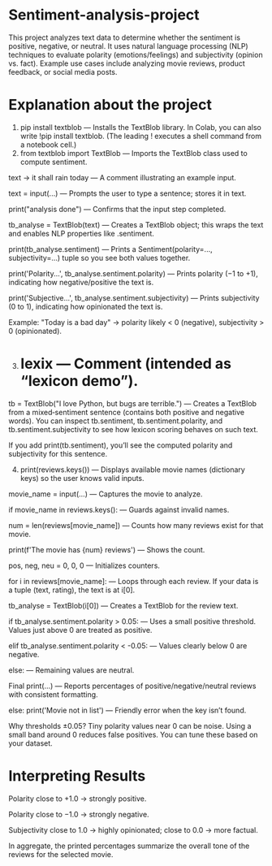 # Sentiment-analysis-project
This project analyzes text data to determine whether the sentiment is positive, negative, or neutral. It uses natural language processing (NLP) techniques to evaluate polarity (emotions/feelings) and subjectivity (opinion vs. fact). Example use cases include analyzing movie reviews, product feedback, or social media posts.

# Explanation about the project
1) pip install textblob — Installs the TextBlob library. In Colab, you can also write !pip install textblob. (The leading ! executes a shell command from a notebook cell.)
2) from textblob import TextBlob — Imports the TextBlob class used to compute sentiment.

 text -> it shall rain today — A comment illustrating an example input.

text = input(...) — Prompts the user to type a sentence; stores it in text.

print("analysis done") — Confirms that the input step completed.

tb_analyse = TextBlob(text) — Creates a TextBlob object; this wraps the text and enables NLP properties like .sentiment.

print(tb_analyse.sentiment) — Prints a Sentiment(polarity=..., subjectivity=...) tuple so you see both values together.

print('Polarity...', tb_analyse.sentiment.polarity) — Prints polarity (−1 to +1), indicating how negative/positive the text is.

print('Subjective...', tb_analyse.sentiment.subjectivity) — Prints subjectivity (0 to 1), indicating how opinionated the text is.

Example: "Today is a bad day" → polarity likely < 0 (negative), subjectivity > 0 (opinionated).

3) # lexix — Comment (intended as “lexicon demo”).

tb = TextBlob("I love Python, but bugs are terrible.") — Creates a TextBlob from a mixed‑sentiment sentence (contains both positive and negative words). You can inspect tb.sentiment, tb.sentiment.polarity, and tb.sentiment.subjectivity to see how lexicon scoring behaves on such text.

If you add print(tb.sentiment), you’ll see the computed polarity and subjectivity for this sentence.

4) print(reviews.keys()) — Displays available movie names (dictionary keys) so the user knows valid inputs.

movie_name = input(...) — Captures the movie to analyze.

if movie_name in reviews.keys(): — Guards against invalid names.

num = len(reviews[movie_name]) — Counts how many reviews exist for that movie.

print(f'The movie has {num} reviews') — Shows the count.

pos, neg, neu = 0, 0, 0 — Initializes counters.

for i in reviews[movie_name]: — Loops through each review. If your data is a tuple (text, rating), the text is at i[0].

tb_analyse = TextBlob(i[0]) — Creates a TextBlob for the review text.

if tb_analyse.sentiment.polarity > 0.05: — Uses a small positive threshold. Values just above 0 are treated as positive.

elif tb_analyse.sentiment.polarity < -0.05: — Values clearly below 0 are negative.

else: — Remaining values are neutral.

Final print(...) — Reports percentages of positive/negative/neutral reviews with consistent formatting.

else: print('Movie not in list') — Friendly error when the key isn’t found.

Why thresholds ±0.05? Tiny polarity values near 0 can be noise. Using a small band around 0 reduces false positives. You can tune these based on your dataset.

# Interpreting Results

Polarity close to +1.0 → strongly positive.

Polarity close to −1.0 → strongly negative.

Subjectivity close to 1.0 → highly opinionated; close to 0.0 → more factual.

In aggregate, the printed percentages summarize the overall tone of the reviews for the selected movie.


